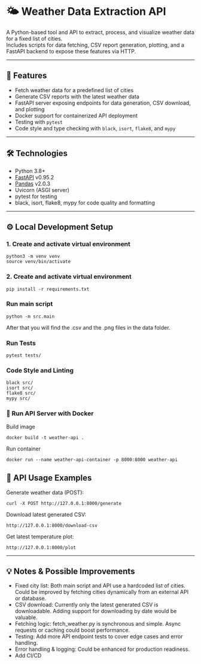 # 🌤️ Weather Data Extraction API

A Python-based tool and API to extract, process, and visualize weather data for a fixed list of cities.  
Includes scripts for data fetching, CSV report generation, plotting, and a FastAPI backend to expose these features via HTTP.

---

## 🚀 Features

- Fetch weather data for a predefined list of cities  
- Generate CSV reports with the latest weather data   
- FastAPI server exposing endpoints for data generation, CSV download, and plotting  
- Docker support for containerized API deployment  
- Testing with `pytest`  
- Code style and type checking with `black`, `isort`, `flake8`, and `mypy`

---

## 🛠️ Technologies

- Python 3.8+  
- [FastAPI](https://fastapi.tiangolo.com/) v0.95.2  
- [Pandas](https://pandas.pydata.org/) v2.0.3  
- Uvicorn (ASGI server)  
- pytest for testing  
- black, isort, flake8, mypy for code quality and formatting

---

## ⚙️ Local Development Setup

### 1. Create and activate virtual environment

```
python3 -m venv venv
source venv/bin/activate
```

### 2. Create and activate virtual environment
```
pip install -r requirements.txt
```

### Run main script
```
python -m src.main
```
After that you will find the .csv and the .png files in the data folder.

### Run Tests
```
pytest tests/
```

### Code Style and Linting
```
black src/
isort src/
flake8 src/
mypy src/
```

### 🐳 Run API Server with Docker
Build image
```
docker build -t weather-api .
```
Run container
```
docker run --name weather-api-container -p 8000:8000 weather-api
```
 
## 🔧 API Usage Examples
Generate weather data (POST):
```
curl -X POST http://127.0.0.1:8000/generate
```
Download latest generated CSV:
```
http://127.0.0.1:8000/download-csv
```
Get latest temperature plot:
```
http://127.0.0.1:8000/plot
```
---
## 💡 Notes & Possible Improvements
- Fixed city list: Both main script and API use a hardcoded list of cities. Could be improved by fetching cities dynamically from an external API or database.
- CSV download: Currently only the latest generated CSV is downloadable. Adding support for downloading by date would be valuable.
- Fetching logic: fetch_weather.py is synchronous and simple. Async requests or caching could boost performance.
- Testing: Add more API endpoint tests to cover edge cases and error handling.
- Error handling & logging: Could be enhanced for production readiness.
- Add CI/CD
